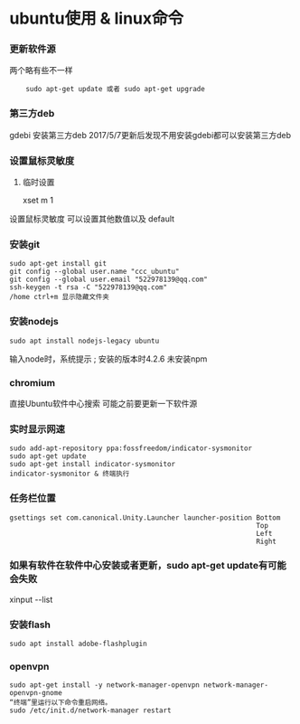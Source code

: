 # ubuntu使用 & linux命令

### 更新软件源

两个略有些不一样

		sudo apt-get update 或者 sudo apt-get upgrade

### 第三方deb

gdebi 安装第三方deb 2017/5/7更新后发现不用安装gdebi都可以安装第三方deb

### 设置鼠标灵敏度

1. 临时设置

	xset m 1  

设置鼠标灵敏度 可以设置其他数值以及 default

### 安装git

	sudo apt-get install git
	git config --global user.name "ccc_ubuntu"
	git config --global user.email "522978139@qq.com"
	ssh-keygen -t rsa -C "522978139@qq.com"
	/home ctrl+m 显示隐藏文件夹

### 安装nodejs

	sudo apt install nodejs-legacy ubuntu

输入node时，系统提示 ; 安装的版本时4.2.6 未安装npm

### chromium

直接Ubuntu软件中心搜索 可能之前要更新一下软件源

### 实时显示网速

	sudo add-apt-repository ppa:fossfreedom/indicator-sysmonitor
	sudo apt-get update
	sudo apt-get install indicator-sysmonitor
	indicator-sysmonitor & 终端执行

### 任务栏位置

	gsettings set com.canonical.Unity.Launcher launcher-position Bottom
	                                                             Top
	                                                             Left
	                                                             Right

### 如果有软件在软件中心安装或者更新，sudo apt-get update有可能会失败

xinput --list

### 安装flash

	sudo apt install adobe-flashplugin

### openvpn

	sudo apt-get install -y network-manager-openvpn network-manager-openvpn-gnome
	“终端”里运行以下命令重启网络。
	sudo /etc/init.d/network-manager restart
